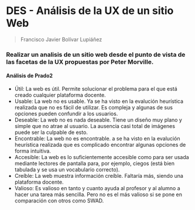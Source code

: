 # DES - Análisis de la UX de un sitio Web

> Francisco Javier Bolívar Lupiáñez

### Realizar un analisis de un sitio web desde el punto de vista de las facetas de la UX propuestas por Peter Morville.

#### Análisis de Prado2

* Útil: La web es útil. Permite solucionar el problema para el que está creado cualquier plataforma docente.
* Usable: La web no es usable. Ya se ha visto en la evalución heurística realizada que no es fácil de utilizar. Es compleja y algunas de sus opciones pueden confundir a los usuarios.
* Deseable: La web no es nada deseable. Tiene un diseño muy plano y simple que no atrae al usuario. La ausencia casi total de imágenes puede ser la culpable de esto.
* Encontrable: La web no es encontrable. a se ha visto en la evalución heurística realizada que es complicado encontrar algunas opciones de forma intuitiva.
* Accesible: La web es lo suficientemente accesible como para ser usada mediante lectores de pantalla para, por ejemplo, ciegos (está bien tabulada y se usa un vocabulario correcto).
* Creíble: La web muestra información creíble. Faltaría más, siendo una plataforma docente.
* Valioso: Es valioso en tanto y cuanto ayuda al profesor y al alumno a hacer una tarea más sencilla. Pero no es el más valioso si se pone en comparación con otros como SWAD.
